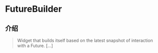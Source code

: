 # FutureBuilder

## 介绍

> Widget that builds itself based on the latest snapshot of interaction with a Future. [...]
